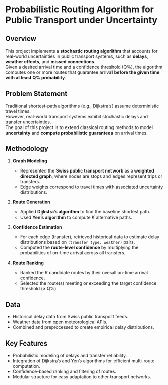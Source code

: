 # Probabilistic Routing Algorithm for Public Transport under Uncertainty

## Overview
This project implements a **stochastic routing algorithm** that accounts for real-world uncertainties in public transport systems, such as **delays**, **weather effects**, and **missed connections**.  
Given a desired arrival time and a confidence threshold (Q%), the algorithm computes one or more routes that guarantee arrival **before the given time with at least Q% probability**.

## Problem Statement
Traditional shortest-path algorithms (e.g., Dijkstra’s) assume deterministic travel times.  
However, real-world transport systems exhibit stochastic delays and transfer uncertainties.  
The goal of this project is to extend classical routing methods to model **uncertainty** and **compute probabilistic guarantees** on arrival times.

##  Methodology
1. **Graph Modeling**  
   - Represented the **Swiss public transport network** as a **weighted directed graph**, where nodes are stops and edges represent trips or transfers.  
   - Edge weights correspond to travel times with associated uncertainty distributions.

2. **Route Generation**  
   - Applied **Dijkstra’s algorithm** to find the baseline shortest path.  
   - Used **Yen’s algorithm** to compute *K* alternative paths.

3. **Confidence Estimation**  
   - For each edge (transfer), retrieved historical data to estimate delay distributions based on `(transfer type, weather)` pairs.  
   - Computed the **route-level confidence** by multiplying the probabilities of on-time arrival across all transfers.

4. **Route Ranking**  
   - Ranked the *K* candidate routes by their overall on-time arrival confidence.  
   - Selected the route(s) meeting or exceeding the target confidence threshold (≥ Q%).

## Data
- Historical delay data from Swiss public transport feeds.  
- Weather data from open meteorological APIs.  
- Combined and preprocessed to create empirical delay distributions.

## Key Features
- Probabilistic modeling of delays and transfer reliability.  
- Integration of Dijkstra’s and Yen’s algorithms for efficient multi-route computation.  
- Confidence-based ranking and filtering of routes.  
- Modular structure for easy adaptation to other transport networks.
